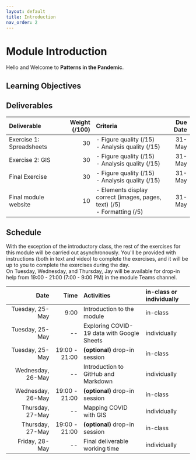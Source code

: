 ```yaml
---
layout: default
title: Introduction
nav_order: 2
---
```


<!-- Edit the content below for the workshop in question. Once you're ready to publish, remove the comment characters e.g. "<!--" at the start and end 

-->

# Module Introduction
Hello and Welcome to **Patterns in the Pandemic**. 

## Learning Objectives



## Deliverables

|Deliverable|Weight (/100)|Criteria|Due Date|
|:---|---:|:---|---:|
|Exercise 1: Spreadsheets|30|- Figure quality (/15) <br> - Analysis quality (/15) |31-May|
|Exercise 2: GIS|30|- Figure quality (/15) <br> - Analysis quality (/15) |31-May|
|Final Exercise|30|- Figure quality (/15) <br> - Analysis quality (/15) |31-May|
|Final module website|10|- Elements display correct (images, pages, text) (/5) <br> - Formatting (/5) |31-May|


## Schedule 
With the exception of the introductory class, the rest of the exercises for this module will be carried out asynchronously. You'll be provided with instructions (both in text and video) to complete the exercises, and it will be up to you to complete the exercises during the day.  
On Tuesday, Wednesday, and Thursday, Jay will be available for drop-in help from 19:00 - 21:00 (7:00 - 9:00 PM) in the module Teams channel.  

|Date|Time|Activities|in-class or individually| 
|---:|---:|:---|:---|
|Tuesday, 25-May|9:00|Introduction to the module|in-class|
|Tuesday, 25-May|--|Exploring COVID-19 data with Google Sheets|individually|
|Tuesday, 25-May|19:00 - 21:00|**(optional)** drop-in session|in-class|
|Wednesday, 26-May|--|Introduction to GitHub and Markdown|individually|
|Wednesday, 26-May|19:00 - 21:00|**(optional)** drop-in session|in-class|
|Thursday, 27-May|--|Mapping COVID with GIS|individually|
|Thursday, 27-May|19:00 - 21:00|**(optional)** drop-in session|in-class|
|Friday, 28-May|--|Final deliverable working time|individually|




<!--
## 1. Workshop Introduction
Follow along with the introductory video (or slides).

### Video
<iframe height="480" width="853" allowfullscreen frameborder=0 src="https://echo360.ca/media/a65689c0-c35c-4f33-9c12-f0ac97883f54/public?autoplay=false&automute=false"></iframe>

### Slides
<iframe src="https://docs.google.com/presentation/d/e/2PACX-1vSB6guZ6tdX2wPcsMAzviOOQrcRAeiUNEIAtIRniSx4C3D0Gl35wi60jB5sRlB9eGfs8dVcNvweXxHY/embed?start=false&loop=true&delayms=3000" frameborder="0" width="720" height="434" allowfullscreen="true" mozallowfullscreen="true" webkitallowfullscreen="true"></iframe>
<br>
<br>
When you're ready, navigate to your [first lesson](lesson1) to start using GitHub.

## 2. [Optional] Introduction to GitHub
(optional) Watch the following short introductory video ***What is GitHub?***   
<iframe width="719" height="480" src="https://www.youtube.com/embed/w3jLJU7DT5E" frameborder="0" allow="accelerometer; autoplay; clipboard-write; encrypted-media; gyroscope; picture-in-picture" allowfullscreen></iframe>
<br>
<br>
-->